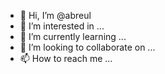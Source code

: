 - 👋 Hi, I’m @abreul
- 👀 I’m interested in ...
- 🌱 I’m currently learning ...
- 💞️ I’m looking to collaborate on ...
- 📫 How to reach me ...

<!---
abreul/abreul is a ✨ special ✨ repository because its `README.md` (this file) appears on your GitHub profile.
You can click the Preview link to take a look at your changes.
--->
